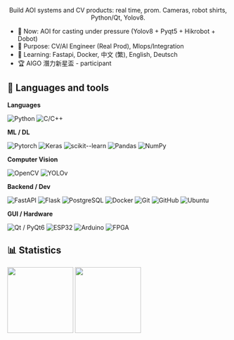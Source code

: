 <!-- <h1 align="center">Hi!  Dustin (施騰達) — AI / Computer Vision Engineer</h1> -->

<p align="center">
Build AOI systems and CV products: real time, prom. Cameras, robot shirts, Python/Qt, Yolov8.
</p>

- 🔭 Now: AOI for casting under pressure (Yolov8 + Pyqt5 + Hikrobot + Dobot)
- 🎯 Purpose: CV/AI Engineer (Real Prod), Mlops/Integration
- 🌱 Learning: Fastapi, Docker, 中文 (繁), English, Deutsch
- 🏆 AIGO 潛力新星盃 - participant

## 🧰 Languages and tools
**Languages**
  
![Python](https://img.shields.io/badge/-Python-000?style=for-the-badge&logo=python)
![C/C++](https://img.shields.io/badge/-C/C++-000?style=for-the-badge&logo=c)

**ML / DL**

![Pytorch](https://img.shields.io/badge/-Pytorch-000?style=for-the-badge&logo=pytorch)
![Keras](https://img.shields.io/badge/-Keras-000?style=for-the-badge&logo=keras)
![scikit--learn](https://img.shields.io/badge/-scikit--learn-000?style=for-the-badge&logo=scikitlearn)
![Pandas](https://img.shields.io/badge/-Pandas-000?style=for-the-badge&logo=pandas)
![NumPy](https://img.shields.io/badge/-NumPy-000?style=for-the-badge&logo=numpy)

**Computer Vision**

![OpenCV](https://img.shields.io/badge/-OpenCV-000?style=for-the-badge&logo=opencv)
![YOLOv](https://img.shields.io/badge/-YOLOv-000?style=for-the-badge&logo=ultralytics)

**Backend / Dev**

![FastAPI](https://img.shields.io/badge/-FastAPI-000?style=for-the-badge&logo=fastapi)
![Flask](https://img.shields.io/badge/-Flask-000?style=for-the-badge&logo=flask)
![PostgreSQL](https://img.shields.io/badge/-PostgreSQL-000?style=for-the-badge&logo=postgresql)
![Docker](https://img.shields.io/badge/-Docker-000?style=for-the-badge&logo=docker)
![Git](https://img.shields.io/badge/-Git-000?style=for-the-badge&logo=git)
![GitHub](https://img.shields.io/badge/-GitHub-000?style=for-the-badge&logo=github)
![Ubuntu](https://img.shields.io/badge/-Ubuntu-000?style=for-the-badge&logo=ubuntu)

**GUI / Hardware**

![Qt / PyQt6](https://img.shields.io/badge/-Qt%20%2F%20PyQt6-000?style=for-the-badge&logo=qt)
![ESP32](https://img.shields.io/badge/-ESP32-000?style=for-the-badge&logo=espressif)
![Arduino](https://img.shields.io/badge/-Arduino-000?style=for-the-badge&logo=arduino)
![FPGA](https://img.shields.io/badge/-Intel%20FPGA-000?style=for-the-badge&logo=intel)

## 📊 Statistics
<p align="left">
  <!-- <img src="https://github-readme-stats.vercel.app/api?username=KasymovD&show_icons=true&theme=transparent" height="150" /> -->
  <img src="https://streak-stats.demolab.com?user=<KasymovD>&theme=transparent" height="150" />
  <img src="https://github-readme-stats.vercel.app/api/top-langs/?username=KasymovD&layout=compact&theme=transparent&hide=css,html" height="150" />
</p>